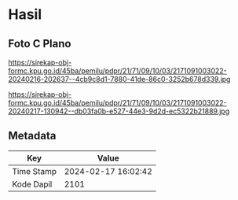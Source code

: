 # Hasil

## Foto C Plano

https://sirekap-obj-formc.kpu.go.id/45ba/pemilu/pdpr/21/71/09/10/03/2171091003022-20240216-202637--4cb9c8d1-7880-41de-86c0-3252b678d339.jpg

https://sirekap-obj-formc.kpu.go.id/45ba/pemilu/pdpr/21/71/09/10/03/2171091003022-20240217-130942--db03fa0b-e527-44e3-9d2d-ec5322b21889.jpg


## Metadata

| Key        | Value               |
| ---------- | ------------------- |
| Time Stamp | 2024-02-17 16:02:42 |
| Kode Dapil | 2101                |



